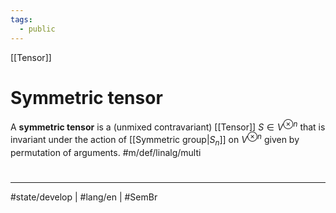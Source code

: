 ```yaml
---
tags:
  - public
---
```

[[Tensor]]
# Symmetric tensor

A **symmetric tensor** is a (unmixed contravariant) [[Tensor]] $S \in V^{\otimes n}$ that is invariant under the action of [[Symmetric group|$S_n$]] on $V^{\otimes n}$ given by permutation of arguments. #m/def/linalg/multi 

#
---
#state/develop | #lang/en | #SemBr

